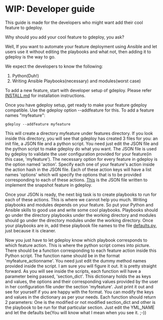 # WIP: Developer guide


This guide is made for the developers who might want add their cool
feature to gdeploy.

Why should you add your cool feature to gdeploy, you ask?

Well, If you want to automate your feature deployment using Ansible and
let users use it without editing the playbooks and what not, then adding
it to gdeploy is the way to go.

We expect the developers to know the following:

1. Python(Duh!)
2. Writing Ansible Playbooks(necessary) and modules(worst case)


To add a new feature, start with developer setup of gdeploy. Please
refer<a href="https://github.com/gluster/gdeploy/blob/master/docs/INSTALL.md">
INSTALL.md</a> for installation instructions.

Once you have gdeploy setup, get ready to make your feature gdeploy
compatible. Use the gdeploy option --addfeature for this. To add a
feature names "myfeature":

`gdeploy --addfeature myfeature`

This will create a directory <l>myfeature</l> under <l>features</l>
directory. If you look inside this directory, you will see that gdeploy
has created 3 files for you: an init file, a JSON file and a python
script. You need just edit the JSON file and the python script to make
gdeploy do what you want. The JSON file is used by gdeploy to validate
the user configuration provided for your feature(in this case,
'myfeature'). The necessary option for every feature in gdeploy is the
option named 'action'. Specify each one of your feature's action inside
the action hash in the JSON file. Each of these action keys will have a
list names 'options' which will specify the options that is to be
provided corresponding to each of these actions. <a
href="https://github.com/gluster/gdeploy/blob/master/gdeployfeatures/snapshot/snapshot.json">
This</a> is the JSON file written to implement the snapshot feature in
gdeploy.

Once your JSON is ready, the next big task is to create playbooks to run
for each of these actions. This is where we cannot help you much.
Writing playbooks and modules depends on your feature. So put your
Python and Ansible skills to good use and write some cool playbooks.
Playbooks should go under the directory <l>playbooks</l> under the
working directory and modules should go under the directory
<l>modules</l> under the working directory. Once your playbooks are in,
add these playbook file names to the file <a
href="https://github.com/gluster/gdeploy/blob/master/gdeploylib/defaults.py">
defaults.py</a>, just because it is cleaner.

Now you just have to let gdeploy know which playbook corresponds to
which feature action. This is where the python script comes into
picture. There should be a function corresponding to each feature action
inside this Python script. The function name should be in the format
'myfeature_actionname'. You need just edit the dummy method names
provided inside the script. I am sure you will figure it out. It is
pretty straight forward. As you will see inside the scripts, each
function will have a parameter being passed, 'section_dict'. This
dictionary holds the as keys and values, the options and their
corresponding values provided by the user in her configuration file
under the section 'myfeature'. Just print it out and see for yourself if
you are happy with the format. You can modify the keys and values in the
dictionary as per your needs. Each function should return 2 parameters:
One is the modified or not modified section_dict and other is the
playbook to be run for that particular section. Just edit the YML_NAME
and let the defaults be(You will know what I mean when you see it. ;-))

